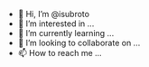 - 👋 Hi, I’m @isubroto
- 👀 I’m interested in ...
- 🌱 I’m currently learning ...
- 💞️ I’m looking to collaborate on ...
- 📫 How to reach me ...

<!---
isubroto/isubroto is a ✨ special ✨ repository because its `README.md` (this file) appears on your GitHub profile.
You can click the Preview link to take a look at your changes.
--->
